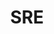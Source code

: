 ---
title: SRE
description: 服务可靠性工程师软件工程发展的必然趋势，也是所有开发、运维和测试人员应该了解的知识。
image: img/sre.jpg
tag:: 
- SRE
- 培训
- training
- 学习
- 认证
- 课程
- 运维
- 监控

# Badge style
style:
    background: "#2a9d8f"
    color: "#fff"
---
